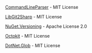 [CommandLineParser](https://github.com/commandlineparser/commandline) - MIT License

[LibGit2Sharp](https://github.com/libgit2/libgit2sharp) - MIT License

[NuGet.Versioning](https://github.com/NuGet/NuGet.Client) - Apache License 2.0

[Octokit](https://github.com/octokit/octokit.net) - MIT License

[DotNet.Glob](https://github.com/dazinator/DotNet.Glob) - MIT License

